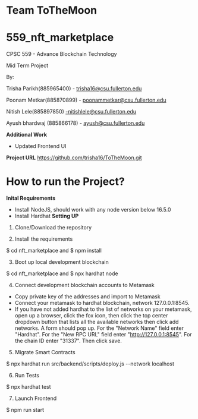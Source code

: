 # Team ToTheMoon
# 559_nft_marketplace

CPSC 559 - Advance Blockchain Technology

Mid Term Project

By:

Trisha Parikh(885965400) - trisha16@csu.fullerton.edu

Poonam Metkar(885870899) - poonammetkar@csu.fullerton.edu

Nitish Lele(885897850) -nitishlele@csu.fullerton.edu

Ayush bhardwaj (885866178) - ayush@csu.fullerton.edu

**Additional Work**
- Updated Frontend UI





**Project URL**
https://github.com/trisha16/ToTheMoon.git

# How to run the Project?
**Inital Requirements**
- Install NodeJS, should work with any node version below 16.5.0
- Install Hardhat
**Setting UP**
1. Clone/Download the repository

2. Install the requirements

$ cd nft_marketplace and 
$ npm install

3. Boot up local development blockchain

$ cd nft_marketplace and 
$ npx hardhat node

4. Connect development blockchain accounts to Metamask

- Copy private key of the addresses and import to Metamask
- Connect your metamask to hardhat blockchain, network 127.0.0.1:8545.
- If you have not added hardhat to the list of networks on your metamask, open up a browser, click the fox icon, then click the top center dropdown button that lists all the available networks then click add networks. A form should pop up. For the "Network Name" field enter "Hardhat". For the "New RPC URL" field enter "http://127.0.0.1:8545". For the chain ID enter "31337". Then click save.

5. Migrate Smart Contracts

$ npx hardhat run src/backend/scripts/deploy.js --network localhost

6. Run Tests

$ npx hardhat test


7. Launch Frontend

$ npm run start
